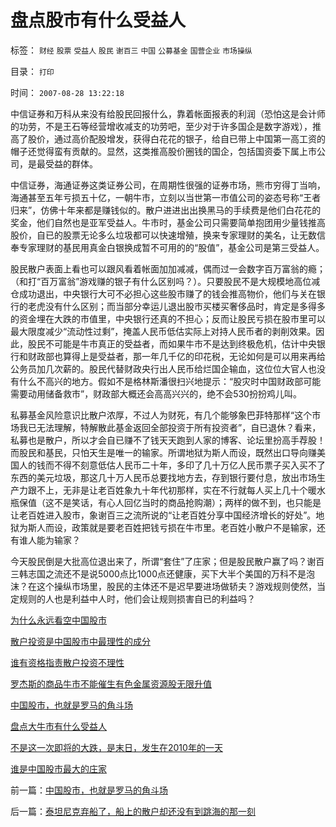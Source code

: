 # 盘点股市有什么受益人

标签： `财经` `股票` `受益人` `股民` `谢百三` `中国` `公募基金` `国营企业` `市场操纵` 

目录： `打印`

时间： `2007-08-28 13:22:18`

中信证券和万科从来没有给股民回报什么，靠着帐面报表的利润（恐怕这是会计师的功劳，不是王石等经营增收减支的功劳吧，至少对于许多国企是数字游戏），推高了股价，通过高价配股增发，获得白花花的银子，给自已带上中国第一高工资的帽子还觉得蛮有贡献的。显然，这类推高股价圈钱的国企，包括国资委下属上市公司，是最受益的群体。

中信证券，海通证券这类证券公司，在周期性很强的证券市场，熊市穷得丁当响，海通甚至五年亏损五十亿，一朝牛市，立刻以当世第一市值公司的姿态号称“王者归来”，仿佛十年来都是赚钱似的。散户进进出出换黑马的手续费是他们白花花的奖金，他们自然也是亚军受益人。牛市时，基金公司只需要简单抱团用少量钱推高股价，自已的股票无论多么垃圾都可以快速增殖，换来专家理财的美名，让无数信奉专家理财的基民用真金白银换成暂不可用的的“股值”，基金公司是第三受益人。

股民散户表面上看也可以跟风看着帐面加加减减，偶而过一会数字百万富翁的瘾；（和打“百万富翁”游戏赚的银子有什么区别吗？）。只要股民不是大规模地高位减仓成功退出，中央银行大可不必担心这些股市赚了的钱会推高物价，他们与关在银行的老虎没有什么区别；而当部分幸运儿退出股市买楼买奢侈品时，肯定是多得多的资金埋在大跌的市值里，中央银行还真的不担心；反而让股民亏损在股市里可以最大限度减少“流动性过剩”，掩盖人民币低估实际上对持人民币者的剥削效果。因此，股民不可能是牛市真正的受益者，而如果牛市不是达到终极危机，估计中央银行和财政部也算得上是受益者，那一年几千亿的印花税，无论如何是可以用来再给公务员加几次薪的。股民代替财政央行出人民币给烂国企输血，这位位大官人也没有什么不高兴的地方。假如不是格林斯潘很扫兴地提示：“股灾时中国财政部可能需要动用储备救市”，财政部大概还会高高兴兴的，绝不会530扮扮鸡儿叫。

私募基金风险意识比散户浓厚，不过人为财死，有几个能够象巴菲特那样“这个市场我已无法理解，特解散此基金返回全部投资于所有投资者”，自已退休？看来，私募也是散户，所以才会自已赚不了钱天天跑到人家的博客、论坛里扮高手荐股！而股民和基民，只怕天生是唯一的输家。所谓地狱为斯人而设，既然出口导向赚美国人的钱而不得不刻意低估人民币二十年，多印了几十万亿人民币票子买入买不了东西的美元垃圾，那这几十万人民币总要找地方去，存到银行要付息，放出市场生产力跟不上，无非是让老百姓象九十年代初那样，实在不行就每人买上几十个暖水瓶保值（这不是笑话，有心人回亿当时的商品抢购潮）；两样的做不到，也只能是让老百姓进入股市，象谢百三之流所说的“让老百姓分享中国经济增长的好处”。地狱为斯人而设，政策就是要老百姓把钱亏损在牛市里。老百姓小散户不是输家，还有谁人能为输家？

今天股民倒是大批高位退出来了，所谓“套住”了庄家；但是股民散户赢了吗？谢百三韩志国之流还不是说5000点比1000点还健康，买下大半个美国的万科不是泡沫？在这个操纵市场里，股民的主体还不是迟早要进场做轿夫？游戏规则使然，当定规则的人也是利益中人时，他们会让规则损害自已的利益吗？

[为什么永远看空中国股市](../../../2007/8/26/为什么永远看空中国股市.md)

[散户投资是中国股市中最理性的成分](../../../2007/8/26/散户投资是中国股市中最理性的投资者.md)

[谁有资格指责散户投资不理性](../../../2007/8/26/谁有资格指责散户投资不理性、.md)

[罗杰斯的商品牛市不能催生有色金属资源股无限升值](../../../2007/8/27/中国社会利益大动脉出血.md)

[中国股市，也就是罗马的角斗场](../../../2007/8/28/中国股市，也就是罗马的角斗场.md)

[盘点大牛市有什么受益人](../../../2007/8/28/盘点股市有什么受益人.md)

[不是这一次即将的大跌，是末日，发生在2010年的一天](../../../2007/8/28/不是这一次即将的大跌，是末日，发生在2010年的一天.md)

[谁是中国股市最大的庄家](../../../2007/8/30/谁是中国股市最大的庄家.md)



前一篇：[中国股市，也就是罗马的角斗场](../../../2007/8/28/中国股市，也就是罗马的角斗场.md)

后一篇：[泰坦尼克弃船了，船上的散户却还没有到跳海的那一刻](../../../2007/8/28/泰坦尼克弃船了，船上的散户却还没有到跳海的那一刻.md)